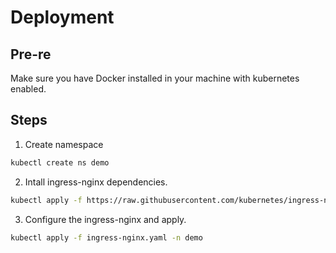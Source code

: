 # Deployment

## Pre-re

Make sure you have Docker installed in your machine with kubernetes enabled.

## Steps

1. Create namespace

```bash
kubectl create ns demo
```


2. Intall ingress-nginx dependencies.

```bash
kubectl apply -f https://raw.githubusercontent.com/kubernetes/ingress-nginx/controller-v0.41.0/deploy/static/provider/cloud/deploy.yaml
```

3. Configure the ingress-nginx and apply.

```bash
kubectl apply -f ingress-nginx.yaml -n demo